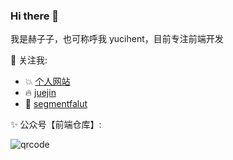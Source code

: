 ### Hi there 👋

我是赫子子，也可称呼我 yucihent，目前专注前端开发

💬 关注我:
- 💥 [个人网站](https://yucihent.space)
- 🔥 [juejin](https://juejin.cn/user/395479915963752/posts)
- 🌱 [segmentfalut](https://juejin.cn/user/395479915963752/posts)

✨ 公众号【前端仓库】:

![qrcode](https://github.com/hezizi/hezizi/assets/28501094/79694b11-d8c4-4e3c-a79e-6c2f70e27846)
